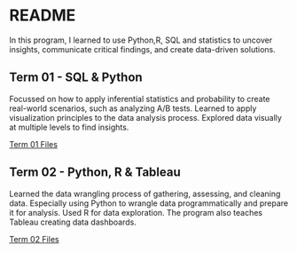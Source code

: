 # README

In this program, I learned to use Python,R, SQL and statistics to uncover insights, communicate critical findings, and create data-driven solutions.  

## Term 01 - SQL & Python
Focussed on how to apply inferential statistics and probability to create real-world scenarios, such as analyzing A/B tests. Learned to apply visualization principles to the data analysis process. Explored data visually at multiple levels to find insights.

[Term 01 Files](https://github.com/amitshankar/Udacity/tree/master/Data_Analyst_Nanodegree/Term_01)

## Term 02 - Python, R & Tableau
Learned the data wrangling process of gathering, assessing, and cleaning data. Especially using Python to wrangle data programmatically and prepare it for analysis. Used R for data exploration. The program also teaches Tableau creating data dashboards.

[Term 02 Files](https://github.com/amitshankar/Udacity/tree/master/Data_Analyst_Nanodegree/Term_02)



